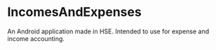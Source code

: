 # IncomesAndExpenses
An Android application made in HSE. Intended to use for expense and income accounting.
